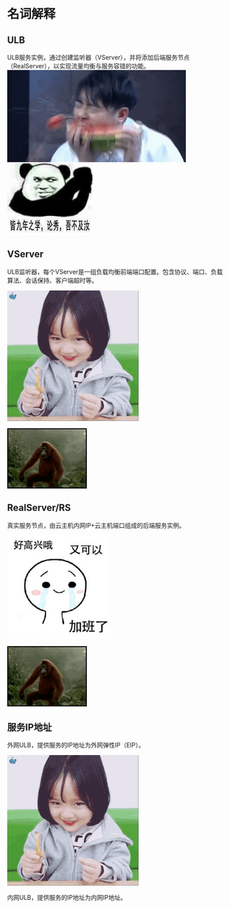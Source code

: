 # 名词解释

## ULB

ULB服务实例，通过创建监听器（VServer），并将添加后端服务节点（RealServer），以实现流量均衡与服务容错的功能。
![](/images/吃瓜.gif)
![](/images/同九，吾不及汝秀.jpg)

## VServer

ULB监听器，每个VServer是一组负载均衡前端端口配置。包含协议、端口、负载算法、会话保持、客户端超时等。

![](/images/今天星期五.gif)

![](/images/今天星期五.png)

## RealServer/RS

真实服务节点，由云主机内网IP+云主机端口组成的后端服务实例。

![](/images/真好，又可以加班了.gif)


![](/images/今天星期五.png)

## 服务IP地址

外网ULB，提供服务的IP地址为外网弹性IP（EIP）。

![](/images/今天星期五.gif)

内网ULB，提供服务的IP地址为内网IP地址。



